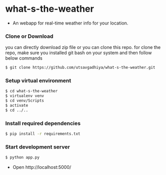 ﻿# what-s-the-weather

- An webapp for real-time weather info for your location.

### Clone or Download

you can directly download zip file or you can clone this repo.
for clone the repo, make sure you installed git bash on your system and then follow below commands

```sh
$ git clone https://github.com/utsavgadhiya/what-s-the-weather.git
```

### Setup virtual environment 

```sh
$ cd what-s-the-weather
$ virtualenv venv
$ cd venv/Scripts
$ activate
$ cd ../..
```

### Install required dependencies 

```sh
$ pip install -r requirements.txt
```

### Start development server

```sh
$ python app.py
```

- Open http://localhost:5000/
